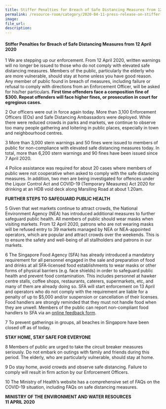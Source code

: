 ```yaml
---  
title: Stiffer Penalties for Breach of Safe Distancing Measures from 12 April 2020  
permalink: /resource-room/category/2020-04-11-press-release-on-stiffer-fines-for-breach-of-safe-distancing-measures/  
image:  
file_url:  
description:  
---  
```


#### Stiffer Penalties for Breach of Safe Distancing Measures from 12 April 2020  

1 We are stepping up our enforcement. From 12 April 2020, written warnings will no longer be issued to those who do not comply with elevated safe distancing measures. Members of the public, particularly the elderly who are more vulnerable, should stay at home unless you have good reason. Any member of public found in breach of measures, including failure or refusal to comply with directions from an Enforcement Officer, will be asked for his/her particulars. **First time offenders face a composition fine of $300. Repeat offenders will face higher fines, or prosecution in court for egregious cases.**  

2 Our officers were out in force again today. More than 3,100 Enforcement Officers (EOs) and Safe Distancing Ambassadors were deployed. While there were reduced crowds in parks and markets, we continue to observe too many people gathering and loitering in public places, especially in town and neighbourhood centres.  

3 More than 3,000 stern warnings and 50 fines were issued to members of public for non-compliance with elevated safe distancing measures today. In total, more than 6,200 stern warnings and 90 fines have been issued since 7 April 2020.  

4 	Police assistance was required for about 20 cases where members of public were not cooperative when asked to comply with the safe distancing measures. In addition, two men are being investigated for offences under the Liquor Control Act and COVID-19 (Temporary Measures) Act 2020 for drinking at an HDB void deck along Marsiling Road at about 1.20am.  

**FURTHER STEPS TO SAFEGUARD PUBLIC HEALTH**  

5 Given that wet markets continue to attract crowds, the National Environment Agency (NEA) has introduced additional measures to further safeguard public health. All members of public should wear masks when visiting markets. From 12 April 2020, patrons who are not wearing masks will be refused entry to 39 markets managed by NEA or NEA-appointed operators, which are popular and attract crowds over the weekends. This is to ensure the safety and well-being of all stallholders and patrons in our markets.  

6 The Singapore Food Agency (SFA) has already introduced a mandatory requirement for all personnel engaged in the sale and preparation of food and drinks at all SFA-licensed food establishments to wear masks or other forms of physical barriers (e.g. face shields) in order to safeguard public health and prevent food contamination. This includes personnel at hawker centre stalls, coffee shops, restaurants, caterers, supermarkets, etc, and many of them are already doing so. SFA will start enforcement on 13 April and operators who do not comply with the requirement are liable for a penalty of up to $5,000 and/or suspension or cancellation of their licenses. Food handlers are strongly reminded that they must not handle food when they are unwell. Members of the public can report non-compliant food handlers to SFA via an [online feedback form](https://csp.sfa.gov.sg/feedback).  

7 To prevent gatherings in groups, all beaches in Singapore have been closed off as of today.  

**STAY HOME, STAY SAFE FOR EVERYONE**  

8 Members of public are urged to take the circuit breaker measures seriously. Do not embark on outings with family and friends during this period. The elderly, who are particularly vulnerable, should stay at home.  

9 Do stay home, avoid crowds and observe safe distancing. Failure to comply will result in firm action by our Enforcement Officers.  

10 The Ministry of Health’s website has a comprehensive set of FAQs on the COVID-19 situation, including FAQs on safe distancing measures.  

**MINISTRY OF THE ENVIRONMENT AND WATER RESOURCES**  
**11 APRIL 2020**  
